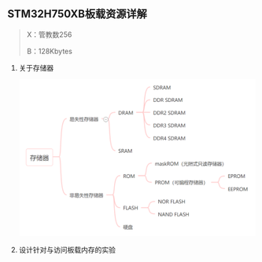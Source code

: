 ## STM32H750XB板载资源详解

> X：管教数256
>
> B：128Kbytes

1. 关于存储器

   ![image-20201026213703975](.\board-resource.assets\image-20201026213703975.png)


2. 设计针对与访问板载内存的实验

